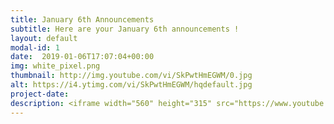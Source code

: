 ```yaml
---
title: January 6th Announcements
subtitle: Here are your January 6th announcements !
layout: default
modal-id: 1 
date:  2019-01-06T17:07:04+00:00
img: white_pixel.png
thumbnail: http://img.youtube.com/vi/SkPwtHmEGWM/0.jpg
alt: https://i4.ytimg.com/vi/SkPwtHmEGWM/hqdefault.jpg
project-date: 
description: <iframe width="560" height="315" src="https://www.youtube.com/embed/SkPwtHmEGWM" frameborder="0" allowfullscreen></iframe> 
---
```

